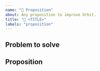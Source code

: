 ```yaml
---
name: "💭 Proposition"
about: Any proposition to improve Orbit.
title: "💭 <TITLE>"
labels: "proposition"
---
```


<!-- Please provide a clear and concise description of the problem to solve. -->

## Problem to solve

<!-- fill this out -->

## Proposition

<!-- fill this out -->
